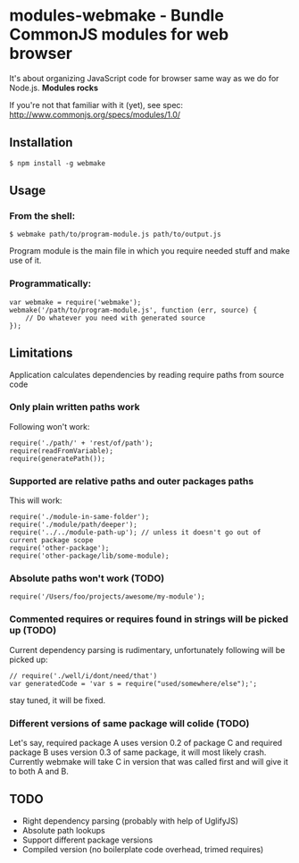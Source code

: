 # modules-webmake - Bundle CommonJS modules for web browser

It's about organizing JavaScript code for browser same way as we do for Node.js.
__Modules rocks__

If you're not that familiar with it (yet), see spec:
http://www.commonjs.org/specs/modules/1.0/

## Installation

	$ npm install -g webmake

## Usage

### From the shell:

	$ webmake path/to/program-module.js path/to/output.js

Program module is the main file in which you require needed stuff and make use of it.

### Programmatically:

	var webmake = require('webmake');
	webmake('/path/to/program-module.js', function (err, source) {
		// Do whatever you need with generated source
	});

## Limitations

Application calculates dependencies by reading require paths from source code

### Only plain written paths work

Following won't work:

	require('./path/' + 'rest/of/path');
	require(readFromVariable);
	require(generatePath());

### Supported are relative paths and outer packages paths

This will work:

	require('./module-in-same-folder');
	require('./module/path/deeper');
	require('../../module-path-up'); // unless it doesn't go out of current package scope
	require('other-package');
	require('other-package/lib/some-module);

### Absolute paths won't work (TODO)

	require('/Users/foo/projects/awesome/my-module');

### Commented requires or requires found in strings will be picked up (TODO)

Current dependency parsing is rudimentary, unfortunately following will be picked up:

	// require('./well/i/dont/need/that')
	var generatedCode = 'var s = require("used/somewhere/else");';

stay tuned, it will be fixed.

### Different versions of same package will colide (TODO)

Let's say, required package A uses version 0.2 of package C and required package B uses version 0.3 of same package, it will most likely crash. Currently webmake will take C in version that was called first and will give it to both A and B.

## TODO

* Right dependency parsing (probably with help of UglifyJS)
* Absolute path lookups
* Support different package versions
* Compiled version (no boilerplate code overhead, trimed requires)
